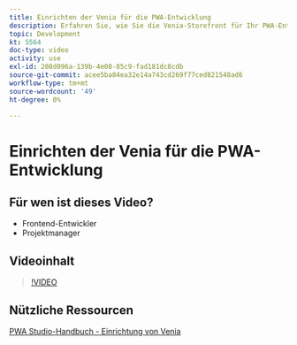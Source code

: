 ```yaml
---
title: Einrichten der Venia für die PWA-Entwicklung
description: Erfahren Sie, wie Sie die Venia-Storefront für Ihr PWA-Entwicklungsprojekt einrichten.
topic: Development
kt: 5564
doc-type: video
activity: use
exl-id: 208d096a-139b-4e08-85c9-fad181dc8cdb
source-git-commit: acee5ba84ea32e14a743cd269f77ced821548ad6
workflow-type: tm+mt
source-wordcount: '49'
ht-degree: 0%

---
```


# Einrichten der Venia für die PWA-Entwicklung

## Für wen ist dieses Video?

- Frontend-Entwickler
- Projektmanager

## Videoinhalt

>[!VIDEO](https://video.tv.adobe.com/v/35785?quality=12&learn=on)

## Nützliche Ressourcen

[PWA Studio-Handbuch - Einrichtung von Venia](https://developer.adobe.com/commerce/pwa-studio/tutorials/setup-storefront/)
